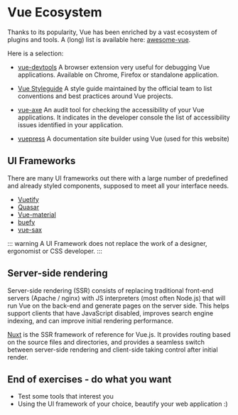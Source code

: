 # Vue Ecosystem

Thanks to its popularity, Vue has been enriched by a vast ecosystem of plugins and tools. A (long) list is available here: [awesome-vue](https://github.com/vuejs/awesome-vue).

Here is a selection:

- [vue-devtools](https://github.com/vuejs/vue-devtools)
  A browser extension very useful for debugging Vue applications. Available on Chrome, Firefox or standalone application.

- [Vue Styleguide](https://vuejs.org/v2/style-guide/)
  A style guide maintained by the official team to list conventions and best practices around Vue projects.

- [vue-axe](https://github.com/vue-a11y/vue-axe)
  An audit tool for checking the accessibility of your Vue applications. It indicates in the developer console the list of accessibility issues identified in your application.

- [vuepress](https://vuepress.vuejs.org/)
  A documentation site builder using Vue (used for this website)

## UI Frameworks

There are many UI frameworks out there with a large number of predefined and already styled components, supposed to meet all your interface needs.

- [Vuetify](https://github.com/vuetifyjs/vuetify)
- [Quasar](https://github.com/quasarframework/quasar)
- [Vue-material](https://github.com/vuematerial/vue-material)
- [buefy](https://github.com/rafaelpimpa/buefy)
- [vue-sax](https://lusaxweb.github.io/vuesax/)

::: warning
A UI Framework does not replace the work of a designer, ergonomist or CSS developer.
:::

## Server-side rendering

Server-side rendering (SSR) consists of replacing traditional front-end servers (Apache / nginx) with JS interpreters (most often Node.js) that will run Vue on the back-end and generate pages on the server side. This helps support clients that have JavaScript disabled, improves search engine indexing, and can improve initial rendering performance.

[Nuxt](http://nuxtjs.org/) is the SSR framework of reference for Vue.js. It provides routing based on the source files and directories, and provides a seamless switch between server-side rendering and client-side taking control after initial render.

## End of exercises - do what you want

- Test some tools that interest you
- Using the UI framework of your choice, beautify your web application :)

